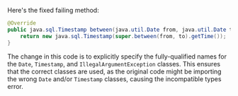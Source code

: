 Here's the fixed failing method:

```java
@Override
public java.sql.Timestamp between(java.util.Date from, java.util.Date to) throws IllegalArgumentException {
    return new java.sql.Timestamp(super.between(from, to).getTime());
}
```

The change in this code is to explicitly specify the fully-qualified names for the `Date`, `Timestamp`, and `IllegalArgumentException` classes. This ensures that the correct classes are used, as the original code might be importing the wrong `Date` and/or `Timestamp` classes, causing the incompatible types error.